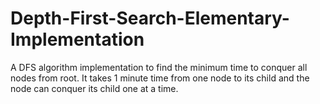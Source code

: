 # Depth-First-Search-Elementary-Implementation
A DFS algorithm implementation to find the minimum time to conquer all nodes from root. It takes 1 minute time from one node to its child and the node can conquer its child one at a time.
